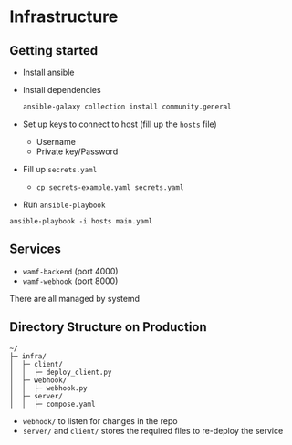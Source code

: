 # Infrastructure

## Getting started

- Install ansible
- Install dependencies
    ```bash
    ansible-galaxy collection install community.general
    ```

- Set up keys to connect to host (fill up the `hosts` file)
    - Username
    - Private key/Password

- Fill up `secrets.yaml`
    - `cp secrets-example.yaml secrets.yaml`

- Run `ansible-playbook`
```
ansible-playbook -i hosts main.yaml
```

## Services

- `wamf-backend` (port 4000)
- `wamf-webhook` (port 8000)

There are all managed by systemd

## Directory Structure on Production

```
~/
├─ infra/
│  ├─ client/
│  │  ├─ deploy_client.py
│  ├─ webhook/
│  │  ├─ webhook.py
│  ├─ server/
│  │  ├─ compose.yaml
```

- `webhook/` to listen for changes in the repo
- `server/` and `client/` stores the required files to re-deploy the service
